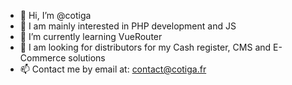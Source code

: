 - 👋 Hi, I’m @cotiga
- 👀 I am mainly interested in PHP development and JS
- 🌱 I’m currently learning VueRouter
- 💞️ I am looking for distributors for my Cash register, CMS and E-Commerce solutions
- 📫 Contact me by email at: contact@cotiga.fr

